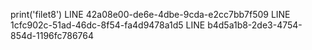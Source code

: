 print('filet8')
LINE 42a08e00-de6e-4dbe-9cda-e2cc7bb7f509
LINE 1cfc902c-51ad-46dc-8f54-fa4d9478a1d5
LINE b4d5a1b8-2de3-4754-854d-1196fc786764
